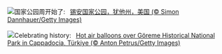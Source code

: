 ![](https://www.bing.com/th?id=OHR.ZionValley_ZH-CN0611524754_UHD.jpg&w=1000)国家公园周开始了:&nbsp;&ensp;[锡安国家公园，犹他州，美国 (© Simon Dannhauer/Getty Images)](https://www.bing.com/th?id=OHR.ZionValley_ZH-CN0611524754_UHD.jpg)
<br><br/>
![](https://www.bing.com/th?id=OHR.GoremeTurkey_EN-US1897945450_UHD.jpg&w=1000)Celebrating history:&nbsp;&ensp;[Hot air balloons over Göreme Historical National Park in Cappadocia, Türkiye (© Anton Petrus/Getty Images)](https://www.bing.com/th?id=OHR.GoremeTurkey_EN-US1897945450_UHD.jpg)
<br><br/>
